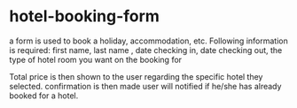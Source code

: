 # hotel-booking-form

a form is used to book a holiday, accommodation, etc.
Following information is required:
first name,
last name ,
date checking in,
date checking out,
the type of hotel room you want on the booking for

Total price is then shown to the user regarding the specific hotel they selected.
confirmation is then made
user will notified if he/she has already booked for a hotel.
